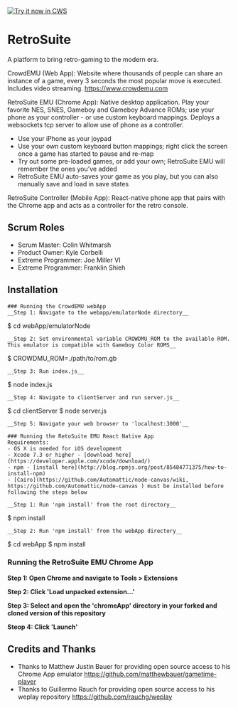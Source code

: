 <a target="_blank" href="https://chrome.google.com/webstore/detail/retrosuite-emu/bnjapfbdmfjehbgohiebcnmombalmbfd">![Try it now in CWS](https://raw.github.com/GoogleChrome/chrome-app-samples/master/tryitnowbutton.png "Click here to install this sample from the Chrome Web Store")</a>

# RetroSuite
A platform to bring retro-gaming to the modern era.

CrowdEMU (Web App): Website where thousands of people can share an instance of a game, every 3 seconds the most popular move is executed. Includes video streaming. https://www.crowdemu.com

RetroSuite EMU (Chrome App): Native desktop application. Play your favorite NES, SNES, Gameboy and Gameboy Advance ROMs; use your phone as your controller - or use custom keyboard mappings. Deploys a websockets tcp server to allow use of phone as a controller. 
- Use your iPhone as your joypad
- Use your own custom keyboard button mappings; right click the screen once a game has started to pause and re-map
- Try out some pre-loaded games, or add your own; RetroSuite EMU will remember the ones you've added
- RetroSuite EMU auto-saves your game as you play, but you can also manually save and load in save states

RetroSuite Controller (Mobile App): React-native phone app that pairs with the Chrome app and acts as a controller for the retro console.

## Scrum Roles
 - Scrum Master: Colin Whitmarsh
 - Product Owner: Kyle Corbelli
 - Extreme Programmer: Joe Miller VI
 - Extreme Programmer: Franklin Shieh

## Installation

 ```
### Running the CrowdEMU webApp
 __Step 1: Navigate to the webapp/emulatorNode directory__
 ```
 $ cd webApp/emulatorNode
 ```
 __Step 2: Set environmental variable CROWDMU_ROM to the available ROM. This emulator is compatible with Gameboy Color ROMS__
 ```
 $ CROWDMU_ROM=./path/to/rom.gb
 ```
 __Step 3: Run index.js__
 ```
 $ node index.js
 ```
 __Step 4: Navigate to clientServer and run server.js__
 ```
 $ cd clientServer
 $ node server.js
 ```
 __Step 5: Navigate your web browser to 'localhost:3000'__

### Running the RetoSuite EMU React Native App
 Requirements:
 - OS X is needed for iOS development
 - Xcode 7.3 or higher - [download here](https://developer.apple.com/xcode/download/)
 - npm - [install here](http://blog.npmjs.org/post/85484771375/how-to-install-npm)
 - [Cairo](https://github.com/Automattic/node-canvas/wiki,  https://github.com/Automattic/node-canvas ) must be installed before following the steps below

 __Step 1: Run 'npm install' from the root directory__
 ```
 $ npm install
 ```
 __Step 2: Run 'npm install' from the webApp directory__
 ```
 $ cd webApp
 $ npm install

### Running the RetroSuite EMU Chrome App
 __Step 1: Open Chrome and navigate to Tools > Extensions__

 __Step 2: Click 'Load unpacked extension...'__

 __Step 3: Select and open the 'chromeApp' directory in your forked and cloned version of this repository__

 __Steop 4: Click 'Launch'__

## Credits and Thanks
 - Thanks to Matthew Justin Bauer for providing open source access to his Chrome App emulator https://github.com/matthewbauer/gametime-player
 - Thanks to Guillermo Rauch for providing open source access to his weplay repository https://github.com/rauchg/weplay